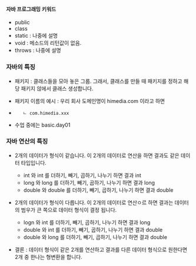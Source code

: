 
#### 자바 프로그래밍 키워드 

- public 
- class
- static : 나중에 설명
- void : 메소드의 리턴값이 없음.
- throws : 나중에 설명

### 자바의 특징 

- 패키지 : 클래스들을 모아 놓은 그룹. 그래서, 클래스를 만들 때 패키지를
정하고 해당 패키지 않에서 클래스 생성합니다.

+ 패키지 이름의 예시 : 우리 회사 도메인명이 himedia.com 이라고 하면
+        ㄴ com.himedia.xxx
+ 수업 중에는 basic.day01


### 자바 연산의 특징 

- 2개의 데이터가 형식이 같습니다. 이 2개의 데이터로 연산을 하면 결과도 같은 
데이터 타입입니다. 
   + int 와 int 를 더하기, 빼기, 곱하기, 나누기 하면 결과 int 
   + long 와 long 를 더하기, 빼기, 곱하기, 나누기 하면 결과 long 
   + double 와 double 를 더하기, 빼기, 곱하기, 나누기 하면 결과 double 

- 2개의 데이터가 형식이 다릅니다. 이 2개의 데이터로 연산ㅇ르 하면 결과는 
데이터의 범우가 큰 쪽으로 데이터 형식이 결정 됩니다. 
   + logn 와 int 를 더하기, 빼기, 곱하기, 나누기 하면 결과 long 
   + double 와 int 를 더하기, 빼기, 곱하기, 나누기 하면 결과 double 
   + double 와 long 를 더하기, 빼기, 곱하기, 나누기 하면 결과 double 

- 결론 : 데이터 형식이 같은 2개를 연산하고 결과를 다른 데이터 형식으로 원한다면 
2개 중 한나는 형변환을 합니다. 